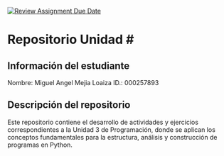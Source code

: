 [![Review Assignment Due Date](https://classroom.github.com/assets/deadline-readme-button-22041afd0340ce965d47ae6ef1cefeee28c7c493a6346c4f15d667ab976d596c.svg)](https://classroom.github.com/a/Z_dZlf3Z)
# Repositorio Unidad \#
## Información del estudiante
Nombre: Miguel Angel Mejia Loaiza
ID.: 000257893
## Descripción del repositorio
Este repositorio contiene el desarrollo de actividades y ejercicios correspondientes a la Unidad 3 de Programación, donde se aplican los conceptos fundamentales para la estructura, análisis y construcción de programas en Python.
